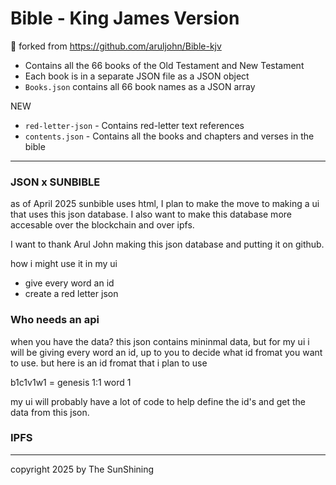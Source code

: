 # Bible - King James Version
🍴 forked from https://github.com/aruljohn/Bible-kjv

+ Contains all the 66 books of the Old Testament and New Testament
+ Each book is in a separate JSON file as a JSON object
+ `Books.json` contains all 66 book names as a JSON array

NEW
+ `red-letter-json` - Contains red-letter text references
+ `contents.json` - Contains all the books and chapters and verses in the bible


---

### JSON x SUNBIBLE

as of April 2025 sunbible uses html, I plan to make the move to making a ui that uses this json database. I also want to make this database more accesable over the blockchain and over ipfs.

I want to thank  Arul John making this json database and putting it on github.

how i might use it in my ui
- give every word an id
- create a red letter json


### Who needs an api
when you have the data?
this json contains mininmal data, but for my ui i will be giving every word an id, up to you to decide what id fromat you want to use. but here is an id fromat that i plan to use

b1c1v1w1 = genesis 1:1 word 1

my ui will probably have a lot of code to help define the id's and get the data from this json.


### IPFS




---


copyright 2025 by The SunShining
